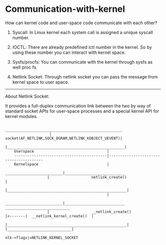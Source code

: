 # Communication-with-kernel
How can kernel code and user-space code communicate with each other?

1. Syscall: In Linux kernel each system call is assigned a unique syscall number. 

2. IOCTL: There are already predefined ictl number in the kernel. So by using these number you can interact with kernel space. 

3. Sysfs/procfs: You can communicate with the kernel through sysfs as well proc fs. 

4. Netlink Socket: Through netlink socket you can pass the message from kernel space to user space.

------------------------------------------------------------------------------------------------------------------------------------------
About Netlink Socket:

It provides a full-duplex communication link between the two by way of standard socket APIs for user-space processes and a special kernel API for kernel modules. 

                         _____________________________________________________
                        | socket(AF_NETLINK,SOCK_DGRAM,NETLINK_KOBJECT_UEVENT)|
                        |_____________________________________________________|
        Userspace                                 |    
        ------------------------------------------|----------------------------------------
        Kernelspace                               |    
                        __________________________|___________________________
                       |                   netlink_create()                   |
                       |______________________________________________________|
                                                  |
                        __________________________|___________________________          _____________________________
                       |                   __netlink_create()                 |<-------|  __netlink_kernel_create()  |
                       |______________________________________________________|        |_____________________________|
                                                                                        nlk->flags|=NETLINK_KERNEL_SOCKET  
